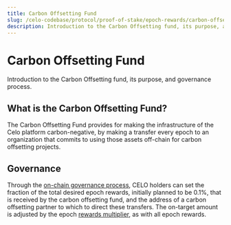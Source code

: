 ```yaml
---
title: Carbon Offsetting Fund
slug: /celo-codebase/protocol/proof-of-stake/epoch-rewards/carbon-offsetting-fund
description: Introduction to the Carbon Offsetting fund, its purpose, and governance process.
---
```

# Carbon Offsetting Fund

Introduction to the Carbon Offsetting fund, its purpose, and governance process.

## What is the Carbon Offsetting Fund?

The Carbon Offsetting Fund provides for making the infrastructure of the Celo platform carbon-negative, by making a transfer every epoch to an organization that commits to using those assets off-chain for carbon offsetting projects.

## Governance

Through the [on-chain governance process](/celo-codebase/protocol/governance.md), CELO holders can set the fraction of the total desired epoch rewards, initially planned to be 0.1%, that is received by the carbon offsetting fund, and the address of a carbon offsetting partner to which to direct these transfers. The on-target amount is adjusted by the epoch [rewards multiplier](/celo-codebase/protocol/proof-of-stake/epoch-rewards.md), as with all epoch rewards.
